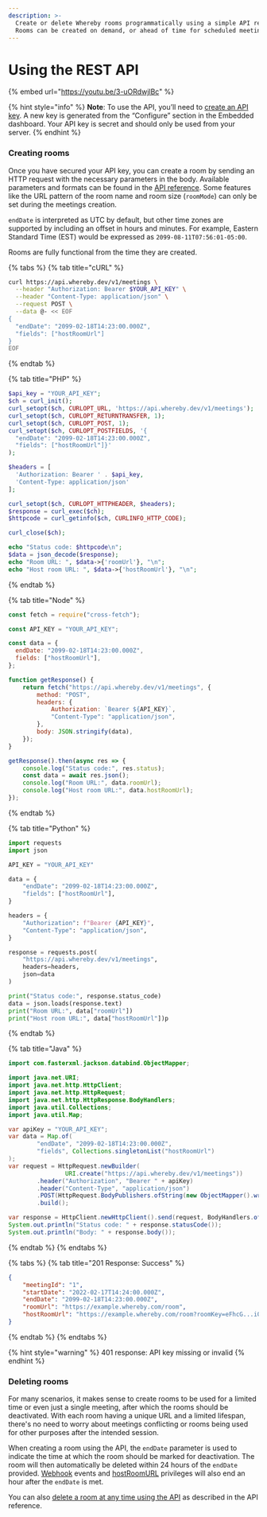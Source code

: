```yaml
---
description: >-
  Create or delete Whereby rooms programmatically using a simple API request.
  Rooms can be created on demand, or ahead of time for scheduled meetings.
---
```


# Using the REST API

{% embed url="https://youtu.be/3-uORdwjlBc" %}

{% hint style="info" %}
**Note**: To use the API, you’ll need to [create an API key](creating-an-api-key.md). A new key is generated from the “Configure” section in the Embedded dashboard. Your API key is secret and should only be used from your server.
{% endhint %}

### Creating rooms

Once you have secured your API key, you can create a room by sending an HTTP request with the necessary parameters in the body. Available parameters and formats can be found in the [API reference](https://whereby.dev/http-api/). Some features like the URL pattern of the room name and room size (`roomMode`) can only be set during the meetings creation.

&#x20;`endDate` is interpreted as UTC by default, but other time zones are supported by including an offset in hours and minutes. For example, Eastern Standard Time (EST) would be expressed as `2099-08-11T07:56:01-05:00`.

Rooms are fully functional from the time they are created.

{% tabs %}
{% tab title="cURL" %}
```bash
curl https://api.whereby.dev/v1/meetings \
  --header "Authorization: Bearer $YOUR_API_KEY" \
  --header "Content-Type: application/json" \
  --request POST \
  --data @- << EOF
{
  "endDate": "2099-02-18T14:23:00.000Z",
  "fields": ["hostRoomUrl"]
}
EOF
```
{% endtab %}

{% tab title="PHP" %}
```php
$api_key = "YOUR_API_KEY";
$ch = curl_init();
curl_setopt($ch, CURLOPT_URL, 'https://api.whereby.dev/v1/meetings');
curl_setopt($ch, CURLOPT_RETURNTRANSFER, 1);
curl_setopt($ch, CURLOPT_POST, 1);
curl_setopt($ch, CURLOPT_POSTFIELDS, '{
  "endDate": "2099-02-18T14:23:00.000Z",
  "fields": ["hostRoomUrl"]}'
);

$headers = [
  'Authorization: Bearer ' . $api_key,
  'Content-Type: application/json'
];

curl_setopt($ch, CURLOPT_HTTPHEADER, $headers);
$response = curl_exec($ch);
$httpcode = curl_getinfo($ch, CURLINFO_HTTP_CODE);

curl_close($ch);

echo "Status code: $httpcode\n";
$data = json_decode($response);
echo "Room URL: ", $data->{'roomUrl'}, "\n";
echo "Host room URL: ", $data->{'hostRoomUrl'}, "\n";
```
{% endtab %}

{% tab title="Node" %}
```javascript
const fetch = require("cross-fetch");

const API_KEY = "YOUR_API_KEY";

const data = {
  endDate: "2099-02-18T14:23:00.000Z",
  fields: ["hostRoomUrl"],
};

function getResponse() {
    return fetch("https://api.whereby.dev/v1/meetings", {
        method: "POST",
        headers: {
            Authorization: `Bearer ${API_KEY}`,
            "Content-Type": "application/json",
        },
        body: JSON.stringify(data),
    });
}

getResponse().then(async res => {
    console.log("Status code:", res.status);
    const data = await res.json();
    console.log("Room URL:", data.roomUrl);
    console.log("Host room URL:", data.hostRoomUrl);
});

```
{% endtab %}

{% tab title="Python" %}
```python
import requests
import json

API_KEY = "YOUR_API_KEY"

data = {
    "endDate": "2099-02-18T14:23:00.000Z",
    "fields": ["hostRoomUrl"],
}

headers = {
    "Authorization": f"Bearer {API_KEY}",
    "Content-Type": "application/json",
}

response = requests.post(
    "https://api.whereby.dev/v1/meetings",
    headers=headers,
    json=data
)

print("Status code:", response.status_code)
data = json.loads(response.text)
print("Room URL:", data["roomUrl"])
print("Host room URL:", data["hostRoomUrl"])p
```
{% endtab %}

{% tab title="Java" %}
```java
import com.fasterxml.jackson.databind.ObjectMapper;

import java.net.URI;
import java.net.http.HttpClient;
import java.net.http.HttpRequest;
import java.net.http.HttpResponse.BodyHandlers;
import java.util.Collections;
import java.util.Map;

var apiKey = "YOUR_API_KEY";
var data = Map.of(
        "endDate", "2099-02-18T14:23:00.000Z",
        "fields", Collections.singletonList("hostRoomUrl")
);
var request = HttpRequest.newBuilder(
                URI.create("https://api.whereby.dev/v1/meetings"))
        .header("Authorization", "Bearer " + apiKey)
        .header("Content-Type", "application/json")
        .POST(HttpRequest.BodyPublishers.ofString(new ObjectMapper().writeValueAsString(data)))
        .build();

var response = HttpClient.newHttpClient().send(request, BodyHandlers.ofString());
System.out.println("Status code: " + response.statusCode());
System.out.println("Body: " + response.body());

```
{% endtab %}
{% endtabs %}

{% tabs %}
{% tab title="201 Response: Success" %}
```json
{
    "meetingId": "1",
    "startDate": "2022-02-17T14:24:00.000Z",
    "endDate": "2099-02-18T14:23:00.000Z",
    "roomUrl": "https://example.whereby.com/room",
    "hostRoomUrl": "https://example.whereby.com/room?roomKey=eFhcG...i00ZG"
} 
```
{% endtab %}
{% endtabs %}

{% hint style="warning" %}
401 response: API key missing or invalid
{% endhint %}

### Deleting rooms

For many scenarios, it makes sense to create rooms to be used for a limited time or even just a single meeting, after which the rooms should be deactivated. With each room having a unique URL and a limited lifespan, there's no need to worry about meetings conflicting or rooms being used for other purposes after the intended session.&#x20;

When creating a room using the API, the `endDate` parameter is used to indicate the time at which the room should be marked for deactivation. The room will then automatically be deleted within 24 hours of the `endDate` provided. [Webhook](../monitoring-usage/webhooks.md) events and [hostRoomURL](../user-roles-and-privileges.md) privileges will also end an hour after the `endDate` is met.

You can also [delete a room at any time using the API](https://whereby.dev/http-api/#/paths/\~1meetings\~1{meetingId}/delete) as described in the API reference.

